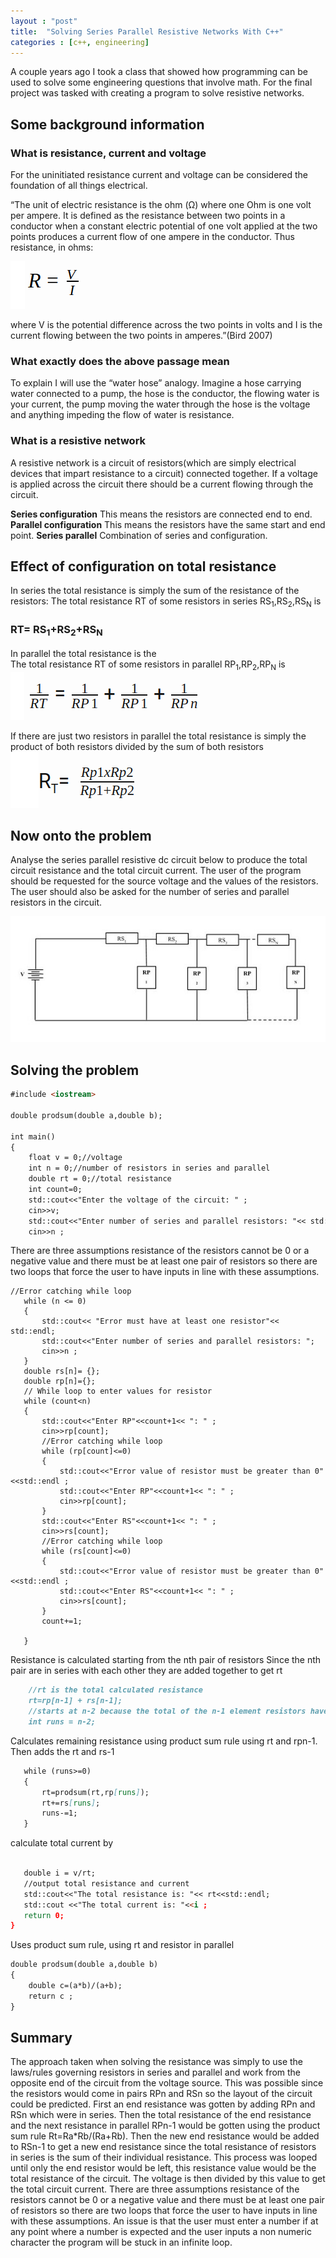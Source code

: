 ```yaml
---
layout : "post" 
title:  "Solving Series Parallel Resistive Networks With C++"
categories : [c++, engineering]
---
```



A couple years ago I  took a class that showed how programming can be used to solve some engineering questions that involve math. For the final project was tasked with creating a program to solve resistive networks.

## Some background information

### What is resistance, current and voltage

For the uninitiated resistance current and voltage can be considered the foundation of all things electrical.

“The unit of electric resistance is the ohm (Ω) where one
Ohm is one volt per ampere. It is defined as the resistance
between two points in a conductor when a constant electric
potential of one volt applied at the two points produces a
current flow of one ampere in the conductor.
Thus resistance, in ohms:

![image](/assets/img/resistance-resistive.png)

where V is the potential difference across the two points
in volts and I is the current flowing between the two points
in amperes.”(Bird 2007)

### What exactly does the above passage mean

To explain I will use the “water hose” analogy.
Imagine a hose carrying water connected to a pump, the hose is the conductor, the flowing water is your current, the pump moving the water through the hose is the voltage and anything impeding the flow of water is resistance.

### What is a resistive network

A resistive network is a circuit of resistors(which are simply electrical devices that impart resistance to a circuit) connected together. If a voltage is applied across the circuit there should be a current flowing through the circuit.

**Series configuration**
This means the resistors are connected end to end.
**Parallel configuration**
This means the resistors have the same start and end point.
**Series parallel**
Combination of series and configuration.

## Effect of configuration on total resistance

In series the total resistance is simply the sum of the resistance of the resistors:
The total resistance RT of some resistors in series RS<sub>1</sub>,RS<sub>2</sub>,RS<sub>N</sub> is 

### RT= RS<sub>1</sub>+RS<sub>2</sub>+RS<sub>N</sub>

In parallel the total resistance is the  
The total resistance RT of some resistors in parallel RP<sub>1</sub>,RP<sub>2</sub>,RP<sub>N</sub> is
![image](/assets/img/paralleresistor.png)

If there are just two resistors in parallel the total resistance is   simply the product of both resistors divided by the sum of both resistors 
![image](/assets/img/prodsumresistor.png)

## Now onto the problem

Analyse the series parallel resistive dc circuit below to produce the total circuit resistance and the total circuit current.
The user of the program should be requested for the source voltage and the values of the resistors.
The user should also be asked for the number of series and parallel resistors in the circuit.

![image](/assets/img/img-resistive-network.jpg)

## Solving the problem

```markdown
#include <iostream>

double prodsum(double a,double b);

int main()
{
    float v = 0;//voltage
    int n = 0;//number of resistors in series and parallel
    double rt = 0;//total resistance
    int count=0;
    std::cout<<"Enter the voltage of the circuit: " ;
    cin>>v;
    std::cout<<"Enter number of series and parallel resistors: "<< std::endl;
    cin>>n ;
 ```

 There are three assumptions resistance of the resistors cannot be 0 or a  negative value and there must be at least one pair of resistors so there are two loops that force the user to have inputs in line with these assumptions. 

 ```
 //Error catching while loop
    while (n <= 0)
    {
        std::cout<< "Error must have at least one resistor"<< std::endl;
        std::cout<<"Enter number of series and parallel resistors: ";
        cin>>n ;
    }
    double rs[n]= {};
    double rp[n]={};
    // While loop to enter values for resistor
    while (count<n)
    {
        std::cout<<"Enter RP"<<count+1<< ": " ;
        cin>>rp[count];
        //Error catching while loop
        while (rp[count]<=0)
        {
            std::cout<<"Error value of resistor must be greater than 0"<<std::endl ;
            std::cout<<"Enter RP"<<count+1<< ": " ;
            cin>>rp[count];
        }
        std::cout<<"Enter RS"<<count+1<< ": " ;
        cin>>rs[count];
        //Error catching while loop
        while (rs[count]<=0)
        {
            std::cout<<"Error value of resistor must be greater than 0"<<std::endl ;
            std::cout<<"Enter RS"<<count+1<< ": " ;
            cin>>rs[count];
        }
        count+=1;

    }
 ```

Resistance is calculated starting from the nth pair of resistors
Since the nth pair are in series with each other they are added together to get rt

```markdown
    //rt is the total calculated resistance
    rt=rp[n-1] + rs[n-1];
    //starts at n-2 because the total of the n-1 element resistors have already been computed
    int runs = n-2;

 ```

 Calculates remaining resistance using product sum rule using rt and rpn-1. Then adds the  rt and rs-1

 ```markdown
    while (runs>=0)
    {
        rt=prodsum(rt,rp[runs]);
        rt+=rs[runs];
        runs-=1;
    }
 ```

  calculate total current by 

 ```markdown

    double i = v/rt;
    //output total resistance and current
    std::cout<<"The total resistance is: "<< rt<<std::endl;
    std::cout <<"The total current is: "<<i ;
    return 0;
}
```

Uses product sum rule, using rt and resistor in parallel

```markdown
double prodsum(double a,double b)
{
    double c=(a*b)/(a+b);
    return c ;
}
```

## Summary

The approach taken when solving the resistance was simply to use the laws/rules governing resistors in series and parallel and work from the opposite end of the circuit from the voltage source. This was possible since the resistors would come in pairs RPn and RSn so the layout of the circuit could be predicted. First an end resistance was gotten by adding RPn and RSn which were in series. Then the total resistance of the end resistance  and the next resistance in parallel RPn-1 would be gotten using the product sum rule Rt=Ra*Rb/(Ra+Rb). Then the new end resistance would be added to RSn-1 to get a new end resistance since the total resistance of resistors in series is the sum of their individual resistance. This process was looped until only the end resistor would be left, this resistance value would be the total resistance of the circuit. The voltage is then divided by this value to get the total circuit current. There are three assumptions resistance of the resistors cannot be 0 or a  negative value and there must be at least one pair of resistors so there are two loops that force the user to have inputs in line with these assumptions. An issue is that the user must enter a number if at any point where a number is expected and the user inputs a non numeric character the program will be stuck in an infinite loop.

